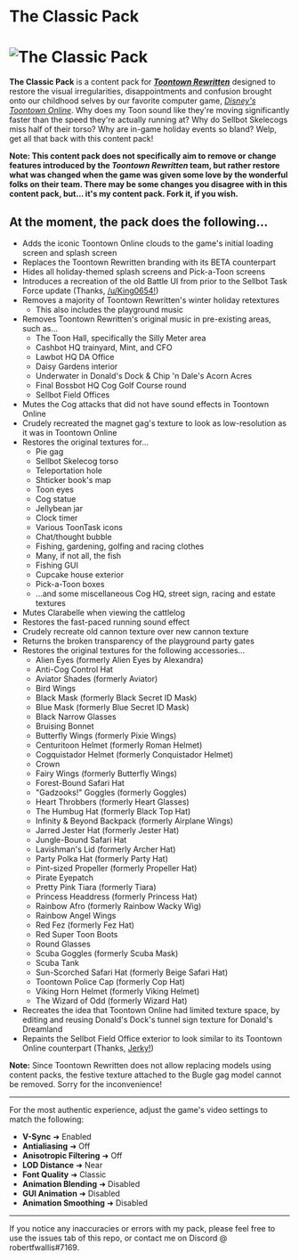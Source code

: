 # The Classic Pack
# ![The Classic Pack](https://user-images.githubusercontent.com/11021224/219816024-11fc0c31-8dce-463d-96a4-dab86b64470b.png)
**The Classic Pack** is a content pack for ***[Toontown Rewritten](https://www.toontownrewritten.com/)*** designed to restore the visual irregularities, disappointments and confusion brought onto our childhood selves by our favorite computer game, *[Disney's Toontown Online](https://en.wikipedia.org/wiki/Toontown_Online)*. Why does my Toon sound like they're moving significantly faster than the speed they're actually running at? Why do Sellbot Skelecogs miss half of their torso? Why are in-game holiday events so bland? Welp, get all that back with this content pack!

**Note: This content pack does not specifically aim to remove or change features introduced by the *Toontown Rewritten* team, but rather restore what was changed when the game was given some love by the wonderful folks on their team. There may be some changes you disagree with in this content pack, but... it's my content pack. Fork it, if you wish.**

## At the moment, the pack does the following...
- Adds the iconic Toontown Online clouds to the game's initial loading screen and splash screen
- Replaces the Toontown Rewritten branding with its BETA counterpart
- Hides all holiday-themed splash screens and Pick-a-Toon screens
- Introduces a recreation of the old Battle UI from prior to the Sellbot Task Force update (Thanks, [/u/King0654!](https://www.reddit.com/r/toontownrewritten/comments/mwsyxm/the_nostalgia_pack_v1_old_toontown_content_pack/))
- Removes a majority of Toontown Rewritten's winter holiday retextures
  - This also includes the playground music
- Removes Toontown Rewritten's original music in pre-existing areas, such as...
  - The Toon Hall, specifically the Silly Meter area
  - Cashbot HQ trainyard, Mint, and CFO
  - Lawbot HQ DA Office
  - Daisy Gardens interior
  - Underwater in Donald's Dock & Chip 'n Dale's Acorn Acres
  - Final Bossbot HQ Cog Golf Course round
  - Sellbot Field Offices
- Mutes the Cog attacks that did not have sound effects in Toontown Online
- Crudely recreated the magnet gag's texture to look as low-resolution as it was in Toontown Online
- Restores the original textures for...
  - Pie gag
  - Sellbot Skelecog torso
  - Teleportation hole
  - Shticker book's map
  - Toon eyes
  - Cog statue
  - Jellybean jar
  - Clock timer
  - Various ToonTask icons
  - Chat/thought bubble
  - Fishing, gardening, golfing and racing clothes
  - Many, if not all, the fish
  - Fishing GUI
  - Cupcake house exterior
  - Pick-a-Toon boxes
  - ...and some miscellaneous Cog HQ, street sign, racing and estate textures
- Mutes Clarabelle when viewing the cattlelog
- Restores the fast-paced running sound effect
- Crudely recreate old cannon texture over new cannon texture
- Returns the broken transparency of the playground party gates
- Restores the original textures for the following accessories...
  - Alien Eyes (formerly Alien Eyes by Alexandra)
  - Anti-Cog Control Hat
  - Aviator Shades (formerly Aviator)
  - Bird Wings
  - Black Mask (formerly Black Secret ID Mask)
  - Blue Mask (formerly Blue Secret ID Mask)
  - Black Narrow Glasses
  - Bruising Bonnet
  - Butterfly Wings (formerly Pixie Wings)
  - Centuritoon Helmet (formerly Roman Helmet)
  - Cogquistador Helmet (formerly Conquistador Helmet)
  - Crown
  - Fairy Wings (formerly Butterfly Wings)
  - Forest-Bound Safari Hat
  - "Gadzooks!" Goggles (formerly Goggles)
  - Heart Throbbers (formerly Heart Glasses)
  - The Humbug Hat (formerly Black Top Hat)
  - Infinity & Beyond Backpack (formerly Airplane Wings)
  - Jarred Jester Hat (formerly Jester Hat)
  - Jungle-Bound Safari Hat
  - Lavishman's Lid (formerly Archer Hat)
  - Party Polka Hat (formerly Party Hat)
  - Pint-sized Propeller (formerly Propeller Hat)
  - Pirate Eyepatch
  - Pretty Pink Tiara (formerly Tiara)
  - Princess Headdress (formerly Princess Hat)
  - Rainbow Afro (formerly Rainbow Wacky Wig)
  - Rainbow Angel Wings
  - Red Fez (formerly Fez Hat)
  - Red Super Toon Boots
  - Round Glasses
  - Scuba Goggles (formerly Scuba Mask)
  - Scuba Tank
  - Sun-Scorched Safari Hat (formerly Beige Safari Hat)
  - Toontown Police Cap (formerly Cop Hat)
  - Viking Horn Helmet (formerly Viking Helmet)
  - The Wizard of Odd (formerly Wizard Hat)
- Recreates the idea that Toontown Online had limited texture space, by editing and reusing Donald's Dock's tunnel sign texture for Donald's Dreamland
- Repaints the Sellbot Field Office exterior to look similar to its Toontown Online counterpart (Thanks, [Jerky!](https://contentpacks.net/mods.html))

<b>Note:</b> Since Toontown Rewritten does not allow replacing models using content packs, the festive texture attached to the Bugle gag model cannot be removed. Sorry for the inconvenience!

---

For the most authentic experience, adjust the game's video settings to match the following:
 - <b>V-Sync</b> ➜ Enabled
 - <b>Antialiasing</b> ➜ Off
 - <b>Anisotropic Filtering</b> ➜ Off
 - <b>LOD Distance</b> ➜ Near
 - <b>Font Quality</b> ➜ Classic
 - <b>Animation Blending</b> ➜ Disabled
 - <b>GUI Animation</b> ➜ Disabled
 - <b>Animation Smoothing</b> ➜ Disabled
 
---

If you notice any inaccuracies or errors with my pack, please feel free to use the issues tab of this repo, or contact me on Discord @ robertfwallis#7169.
